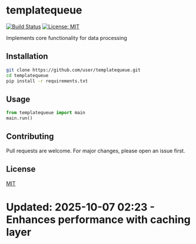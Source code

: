 # templatequeue

[![Build Status](https://img.shields.io/badge/build-passing-brightgreen.svg)]()
[![License: MIT](https://img.shields.io/badge/License-MIT-yellow.svg)]()

Implements core functionality for data processing

## Installation

```bash
git clone https://github.com/user/templatequeue.git
cd templatequeue
pip install -r requirements.txt
```

## Usage

```python
from templatequeue import main
main.run()
```

## Contributing

Pull requests are welcome. For major changes, please open an issue first.

## License

[MIT](LICENSE)
# Updated: 2025-10-07 02:23 - Enhances performance with caching layer
